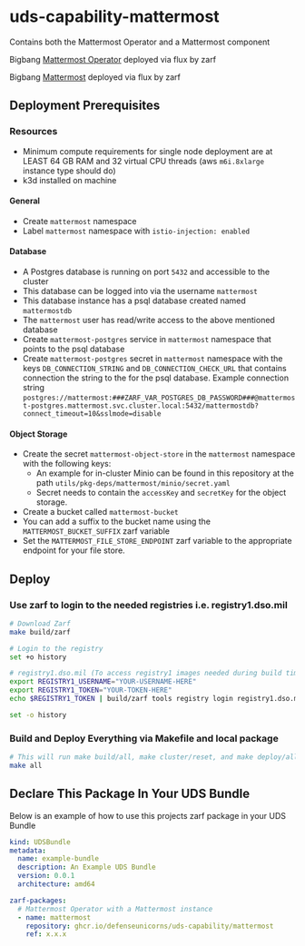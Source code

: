 # uds-capability-mattermost
Contains both the Mattermost Operator and a Mattermost component

Bigbang [Mattermost Operator](https://repo1.dso.mil/big-bang/product/packages/mattermost-operator) deployed via flux by zarf

Bigbang [Mattermost](https://repo1.dso.mil/big-bang/product/packages/mattermost) deployed via flux by zarf

## Deployment Prerequisites

### Resources
- Minimum compute requirements for single node deployment are at LEAST 64 GB RAM and 32 virtual CPU threads (aws `m6i.8xlarge` instance type should do)
- k3d installed on machine

#### General

- Create `mattermost` namespace
- Label `mattermost` namespace with `istio-injection: enabled`

#### Database

- A Postgres database is running on port `5432` and accessible to the cluster
- This database can be logged into via the username `mattermost`
- This database instance has a psql database created named `mattermostdb`
- The `mattermost` user has read/write access to the above mentioned database
- Create `mattermost-postgres` service in `mattermost` namespace that points to the psql database
- Create `mattermost-postgres` secret in `mattermost` namespace with the keys `DB_CONNECTION_STRING` and `DB_CONNECTION_CHECK_URL` that contains connection the string to the for the psql database. Example connection string `postgres://mattermost:###ZARF_VAR_POSTGRES_DB_PASSWORD###@mattermost-postgres.mattermost.svc.cluster.local:5432/mattermostdb?connect_timeout=10&sslmode=disable`

#### Object Storage

- Create the secret `mattermost-object-store` in the `mattermost` namespace with the following keys:
  - An example for in-cluster Minio can be found in this repository at the path `utils/pkg-deps/mattermost/minio/secret.yaml`
  - Secret needs to contain the `accessKey` and `secretKey` for the object storage.
- Create a bucket called `mattermost-bucket`
- You can add a suffix to the bucket name using the `MATTERMOST_BUCKET_SUFFIX` zarf variable
- Set the `MATTERMOST_FILE_STORE_ENDPOINT` zarf variable to the appropriate endpoint for your file store.

## Deploy

### Use zarf to login to the needed registries i.e. registry1.dso.mil

```bash
# Download Zarf
make build/zarf

# Login to the registry
set +o history

# registry1.dso.mil (To access registry1 images needed during build time)
export REGISTRY1_USERNAME="YOUR-USERNAME-HERE"
export REGISTRY1_TOKEN="YOUR-TOKEN-HERE"
echo $REGISTRY1_TOKEN | build/zarf tools registry login registry1.dso.mil --username $REGISTRY1_USERNAME --password-stdin

set -o history
```

### Build and Deploy Everything via Makefile and local package

```bash
# This will run make build/all, make cluster/reset, and make deploy/all. Follow the breadcrumbs in the Makefile to see what and how its doing it.
make all
```

## Declare This Package In Your UDS Bundle
Below is an example of how to use this projects zarf package in your UDS Bundle

```yaml
kind: UDSBundle
metadata:
  name: example-bundle
  description: An Example UDS Bundle
  version: 0.0.1
  architecture: amd64

zarf-packages:
  # Mattermost Operator with a Mattermost instance
  - name: mattermost
    repository: ghcr.io/defenseunicorns/uds-capability/mattermost
    ref: x.x.x
```
